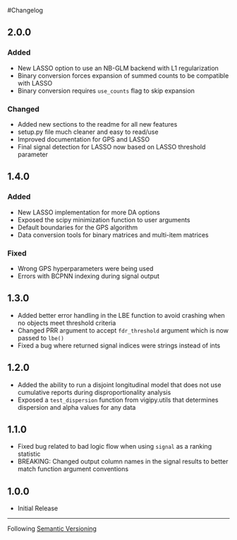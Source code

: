 #Changelog

## 2.0.0

### Added
- New LASSO option to use an NB-GLM backend with L1 regularization
- Binary conversion forces expansion of summed counts to be compatible with LASSO
- Binary conversion requires `use_counts` flag to skip expansion

### Changed
- Added new sections to the readme for all new features
- setup.py file much cleaner and easy to read/use
- Improved documentation for GPS and LASSO
- Final signal detection for LASSO now based on LASSO threshold parameter

## 1.4.0

### Added
- New LASSO implementation for more DA options
- Exposed the scipy minimization function to user arguments
- Default boundaries for the GPS algorithm
- Data conversion tools for binary matrices and multi-item matrices

### Fixed
- Wrong GPS hyperparameters were being used
- Errors with BCPNN indexing during signal output

## 1.3.0
- Added better error handling in the LBE function to avoid crashing when no objects meet threshold criteria
- Changed PRR argument to accept `fdr_threshold` argument which is now passed to `lbe()`
- Fixed a bug where returned signal indices were strings instead of ints

## 1.2.0
- Added the ability to run a disjoint longitudinal model that does not use cumulative reports during disproportionality analysis
- Exposed a `test_dispersion` function from vigipy.utils that determines dispersion and alpha values for any data

## 1.1.0
- Fixed bug related to bad logic flow when using `signal` as a ranking statistic
- BREAKING: Changed output column names in the signal results to better match function argument conventions

## 1.0.0
- Initial Release

- - - - -
Following [Semantic Versioning](https://semver.org/)